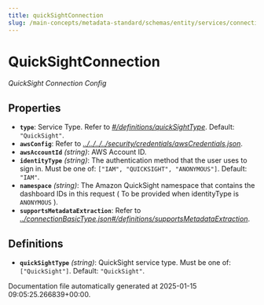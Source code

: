 ```yaml
---
title: quickSightConnection
slug: /main-concepts/metadata-standard/schemas/entity/services/connections/dashboard/quicksightconnection
---
```


# QuickSightConnection

*QuickSight Connection Config*

## Properties

- **`type`**: Service Type. Refer to *[#/definitions/quickSightType](#definitions/quickSightType)*. Default: `"QuickSight"`.
- **`awsConfig`**: Refer to *[../../../../security/credentials/awsCredentials.json](#/../../../security/credentials/awsCredentials.json)*.
- **`awsAccountId`** *(string)*: AWS Account ID.
- **`identityType`** *(string)*: The authentication method that the user uses to sign in. Must be one of: `["IAM", "QUICKSIGHT", "ANONYMOUS"]`. Default: `"IAM"`.
- **`namespace`** *(string)*: The Amazon QuickSight namespace that contains the dashboard IDs in this request ( To be provided when identityType is `ANONYMOUS` ).
- **`supportsMetadataExtraction`**: Refer to *[../connectionBasicType.json#/definitions/supportsMetadataExtraction](#/connectionBasicType.json#/definitions/supportsMetadataExtraction)*.
## Definitions

- **`quickSightType`** *(string)*: QuickSight service type. Must be one of: `["QuickSight"]`. Default: `"QuickSight"`.


Documentation file automatically generated at 2025-01-15 09:05:25.266839+00:00.
